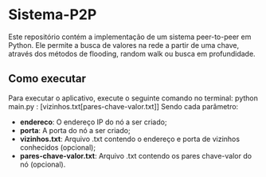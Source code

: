 # Sistema-P2P
Este repositório contém a implementação de um sistema peer-to-peer em Python. Ele permite a busca de valores na rede a partir de uma chave, através dos métodos de flooding, random walk ou busca em profundidade.

## Como executar
Para executar o aplicativo, execute o seguinte comando no terminal:
  python main.py <endereco>:<porta> [vizinhos.txt[pares-chave-valor.txt]]
Sendo cada parâmetro:
- **endereco**: O endereço IP do nó a ser criado;
- **porta**: A porta do nó a ser criado;
- **vizinhos.txt**: Arquivo .txt contendo o endereço e porta de vizinhos conhecidos (opcional);
- **pares-chave-valor.txt**: Arquivo .txt contendo os pares chave-valor do nó (opcional).
